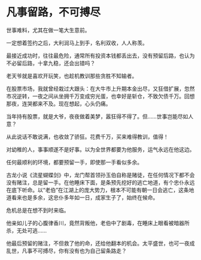 # 凡事留路，不可搏尽

世事难料，尤其在做一笔大生意前。 

一定想着签约之后，大利润马上到手，名利双收，人人称羡。 

最接近成功时，往往最危险，通常所有投资本钱都丢出去，没有预留后路，也认为不必留后路，十拿九稳，还会出错吗？ 

老天爷就是喜欢开玩笑，也趁机教训那些贪胜不知输者。 

在股票市场，我就曾经栽过大跟头：在大牛市上升期本金出尽，又狂借扩展，忽然市况逆转，一夜之间从坐拥千万变成穷光蛋，也幸好是斩仓，不致欠债千万。回想那夜，连哭都来不及。现在想起，心头仍痛。 

当年持有股票，就是大爷，夜夜做着美梦，嚣狂得不得了。但……世事岂能尽如人意？ 

从此说话不敢说满，也收敛了骄狂。花费千万，买来难得教训，值得！ 

对幼稚的人，事事顺遂不是好事。以为全世界都要为他服务，运气永远在他这边。 

任何最顺利的环境，都要预留一手，即使那一手看似多余。 

古龙小说《流星蝴蝶剑》中，龙门帮首领孙玉伯自称是赌徒，在任何情况下都不会没有赌注，总是留一手。在他睡床下面，是条预先挖好的逃亡地道，有个忠仆永远在底下听命。以“老伯”在江湖上的庞大势力，根本不可能有朝一日会逃亡，这条地道看来也是多余，这忠仆多年如一日，成家生子了，始终在候命。 

危机总是在想不到时来临。 

他亲如儿子的心腹律香川，竟然背叛他，老伯中了剧毒，在睡床上眼看被暗器所杀，无处可逃…… 

他最后预留的赌注，不但救了他的命，还给他翻本的机会。太平盛世，也可一夜成乱世，凡事不可搏尽，你有没有也为自己留条路走？